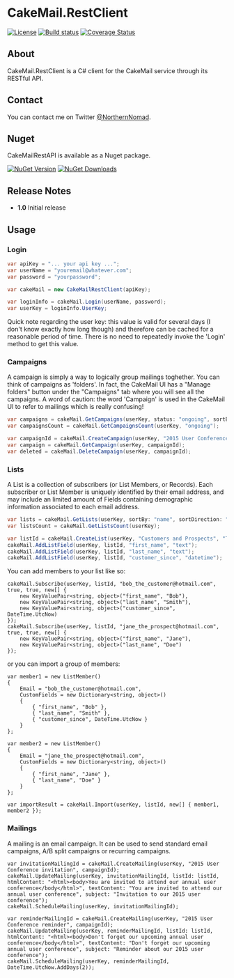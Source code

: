 # CakeMail.RestClient

[![License](https://img.shields.io/badge/license-MIT-blue.svg)](http://jericho.mit-license.org/)
[![Build status](https://ci.appveyor.com/api/projects/status/m8lsx7snrc5jdrdi?svg=true)](https://ci.appveyor.com/project/Jericho/cakemail-restclient)
[![Coverage Status](https://coveralls.io/repos/Jericho/CakeMail.RestClient/badge.svg)](https://coveralls.io/r/Jericho/CakeMail.RestClient)

## About

CakeMail.RestClient is a C# client for the CakeMail service through its RESTful API.

## Contact

You can contact me on Twitter [@NorthernNomad](https://twitter.com/northernnomad).

## Nuget

CakeMailRestAPI is available as a Nuget package.

[![NuGet Version](http://img.shields.io/nuget/v/CakeMail.RestClient.svg)](https://www.nuget.org/packages/CakeMail.RestClient/)
[![NuGet Downloads](http://img.shields.io/nuget/dt/CakeMail.RestClient.svg)](https://www.nuget.org/packages/CakeMail.RestClient/)

## Release Notes

+ **1.0**    Initial release
 
## Usage

### Login
```csharp
var apiKey = "... your api key ...";
var userName = "youremail@whatever.com";
var password = "yourpassword";

var cakeMail = new CakeMailRestClient(apiKey);

var loginInfo = cakeMail.Login(userName, password);
var userKey = loginInfo.UserKey;
```

Quick note regarding the user key: this value is valid for several days (I don't know exactly how long though) and therefore can be cached for a reasonable period of time. There is no need to repeatedly invoke the 'Login' method to get this value.

### Campaigns

A campaign is simply a way to logically group mailings toghether. You can think of campaigns as 'folders'. In fact, the CakeMail UI has a "Manage folders" button under the "Campaigns" tab where you will see all the campaigns.
A word of caution: the word 'Campaign' is used in the CakeMail UI to refer to mailings which is really confusing!

```csharp
var campaigns = cakeMail.GetCampaigns(userKey, status: "ongoing", sortBy: "name", sortDirection: "asc", limit: 50, offset: 0);
var campaignsCount = cakeMail.GetCampaignsCount(userKey, "ongoing");

var campaignId = cakeMail.CreateCampaign(userKey, "2015 User Conference");
var campaign = cakeMail.GetCampaign(userKey, campaignId);
var deleted = cakeMail.DeleteCampaign(userKey, campaignId);

```

### Lists

A List is a collection of subscribers (or List Members, or Records). Each subscriber or List Member is uniquely identified by their email address, and may include an limited amount of Fields containing demographic information associated to each email address.

```csharp
var lists = cakeMail.GetLists(userKey, sortBy: "name", sortDirection: "desc", limit: 50, offset: 0);
var listsCount = cakeMail.GetListsCount(userKey);

var listId = cakeMail.CreateList(userKey, "Customers and Prospects", "The XYZ Marketing Group", "marketing@yourcompany.com", true);
cakeMail.AddListField(userKey, listId, "first_name", "text");
cakeMail.AddListField(userKey, listId, "last_name", "text");
cakeMail.AddListField(userKey, listId, "customer_since", "datetime");
```

You can add members to your list like so:
```
cakeMail.Subscribe(userKey, listId, "bob_the_customer@hotmail.com", true, true, new[] {
	new KeyValuePair<string, object>("first_name", "Bob"), 
	new KeyValuePair<string, object>("last_name", "Smith"), 
	new KeyValuePair<string, object>("customer_since", DateTime.UtcNow) 
});
cakeMail.Subscribe(userKey, listId, "jane_the_prospect@hotmail.com", true, true, new[] {
	new KeyValuePair<string, object>("first_name", "Jane"), 
	new KeyValuePair<string, object>("last_name", "Doe")
});
```
or you can import a group of members:
```
var member1 = new ListMember()
{
	Email = "bob_the_customer@hotmail.com",
	CustomFields = new Dictionary<string, object>()
	{
		{ "first_name", "Bob" },
		{ "last_name", "Smith" },
		{ "customer_since", DateTime.UtcNow }
	}
};

var member2 = new ListMember()
{
	Email = "jane_the_prospect@hotmail.com",
	CustomFields = new Dictionary<string, object>()
	{
		{ "first_name", "Jane" },
		{ "last_name", "Doe" }
	}
};

var importResult = cakeMail.Import(userKey, listId, new[] { member1, member2 });
```

### Mailings

A mailing is an email campaign. It can be used to send standard email campaigns, A/B split campaigns or recurring campaigns.

```
var invitationMailingId = cakeMail.CreateMailing(userKey, "2015 User Conference invitation", campaignId);
cakeMail.UpdateMailing(userKey, invitationMailingId, listId: listId, htmlContent: "<html><body>You are invited to attend our annual user conference</body</html>", textContent: "You are invited to attend our annual user conference", subject: "Invitation to our 2015 user conference");
cakeMail.ScheduleMailing(userKey, invitationMailingId);

var reminderMailingId = cakeMail.CreateMailing(userKey, "2015 User Conference reminder", campaignId);
cakeMail.UpdateMailing(userKey, reminderMailingId, listId: listId, htmlContent: "<html><body>Don't forget our upcoming annual user conference</body</html>", textContent: "Don't forget our upcoming annual user conference", subject: "Reminder about our 2015 user conference");
cakeMail.ScheduleMailing(userKey, reminderMailingId, DateTime.UtcNow.AddDays(2));
```
